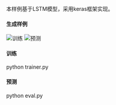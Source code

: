 本样例基于LSTM模型，采用keras框架实现。
#### 生成样例
![训练](https://img-blog.csdnimg.cn/0e910b4ff5ce42a6bc154e2d866dbeb6.jpeg#pic_center)
![预测](https://img-blog.csdnimg.cn/245079a82c614d56b6c6600d03d08db6.jpeg#pic_center)
#### 训练
python trainer.py

#### 预测
python eval.py
